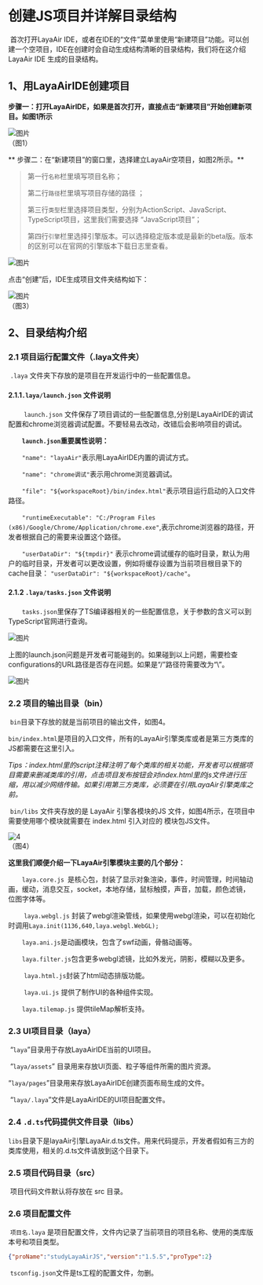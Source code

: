 # 创建JS项目并详解目录结构

 

​      首次打开LayaAir IDE，或者在IDE的“文件”菜单里使用“新建项目”功能。可以创建一个空项目，IDE在创建时会自动生成结构清晰的目录结构，我们将在这介绍 LayaAir IDE 生成的目录结构。



## 1、用LayaAirIDE创建项目

​    **步骤一：打开LayaAirIDE，如果是首次打开，直接点击“新建项目”开始创建新项目。如图1所示**

![图片](1.jpg) <br />（图1）



​**    步骤二：在“新建项目”的窗口里，选择建立LayaAir空项目，如图2所示。**

> 第一行`名称`栏里填写项目名称；
>
> 第二行`路径`栏里填写项目存储的路径 ；
>
> 第三行`类型`栏里选择项目类型，分别为ActionScript、JavaScript、TypeScript项目，这里我们需要选择 “JavaScript项目”；
>
> 第四行`引擎`栏里选择引擎版本。可以选择稳定版本或是最新的beta版。版本的区别可以在官网的引擎版本下载日志里查看。

![图片](2.jpg) <br />

点击“创建”后，IDE生成项目文件夹结构如下：

![图片](3.jpg)<br />（图3）



## 2、目录结构介绍

### 2.1 项目运行配置文件（.laya文件夹）

​    `.laya` 文件夹下存放的是项目在开发运行中的一些配置信息。

#### 2.1.1`.laya/launch.json` 文件说明

　　 `launch.json` 文件保存了项目调试的一些配置信息,分别是LayaAirIDE的调试配置和chrome浏览器调试配置。不要轻易去改动，改错后会影响项目的调试。

　　**`launch.json`重要属性说明：**

　　`"name": "layaAir"`表示用LayaAirIDE内置的调试方式。

　　`"name": "chrome调试"`表示用chrome浏览器调试。

　　`"file": "${workspaceRoot}/bin/index.html"`表示项目运行启动的入口文件路径。

　　`"runtimeExecutable": "C:/Program Files (x86)/Google/Chrome/Application/chrome.exe"`,表示chrome浏览器的路径，开发者根据自己的需要来设置这个路径。

　　`"userDataDir": "${tmpdir}"` 表示chrome调试缓存的临时目录，默认为用户的临时目录，开发者可以更改设置，例如将缓存设置为当前项目根目录下的cache目录： `"userDataDir": "${workspaceRoot}/cache"`。

#### 2.1.2  `.laya/tasks.json` 文件说明

　　`tasks.json`里保存了TS编译器相关的一些配置信息，关于参数的含义可以到TypeScript官网进行查询。



![图片](http://ldc.layabox.com/uploadfile/image/20161230/1483085141436949.png)

​    上图的launch.json问题是开发者可能碰到的。如果碰到以上问题，需要检查configurations的URL路径是否存在问题。如果是“/”路径符需要改为“\\”。

![图片](http://ldc.layabox.com/uploadfile/image/20161230/1483084947914795.png)

### 

### 2.2 项目的输出目录（bin）

​    `bin`目录下存放的就是当前项目的输出文件，如图4。

​    `bin/index.html`是项目的入口文件，所有的LayaAir引擎类库或者是第三方类库的JS都需要在这里引入。

​    *Tips：index.html里的script注释注明了每个类库的相关功能，开发者可以根据项目需要来删减类库的引用，点击项目发布按钮会对index.html里的js文件进行压缩，用以减少网络传输。如果引用第三方类库，必须要在引用LayaAir引擎类库之前。*

​    `bin/libs` 文件夹存放的是 LayaAir 引擎各模块的JS 文件，如图4所示，在项目中需要使用哪个模块就需要在 index.html 引入对应的 模块包JS文件。

![4](4.jpg) <br />（图4）

**这里我们顺便介绍一下LayaAir引擎模块主要的几个部分：**

　　`laya.core.js `是核心包，封装了显示对象渲染，事件，时间管理，时间轴动画，缓动，消息交互，socket，本地存储，鼠标触摸，声音，加载，颜色滤镜，位图字体等。

　　 `laya.webgl.js` 封装了webgl渲染管线，如果使用webgl渲染，可以在初始化时调用`Laya.init(1136,640,laya.webgl.WebGL);` 

　　`laya.ani.js`是动画模块，包含了swf动画，骨骼动画等。

　　`laya.filter.js`包含更多webgl滤镜，比如外发光，阴影，模糊以及更多。

　　 `laya.html.js`封装了html动态排版功能。

　　 `laya.ui.js` 提供了制作UI的各种组件实现。

　　`laya.tilemap.js` 提供tileMap解析支持。




### 2.3 UI项目目录（laya）

​     “`laya`”目录用于存放LayaAirIDE当前的UI项目。

​    “`laya/assets`” 目录用来存放UI页面、粒子等组件所需的图片资源。

​    “`laya/pages`”目录用来存放LayaAirIDE创建页面布局生成的文件。

​    “`laya/.laya`”文件是LayaAirIDE的UI项目配置文件。



### 2.4 `.d.ts`代码提供文件目录（libs）

 `libs`目录下是layaAir引擎LayaAir.d.ts文件。用来代码提示，开发者假如有三方的类库使用，相关的.d.ts文件请放到这个目录下。 



### 2.5 项目代码目录（src）

​    项目代码文件默认将存放在 src 目录。

 

### 2.6 项目配置文件

​    `项目名.laya` 是项目配置文件，文件内记录了当前项目的项目名称、使用的类库版本号和项目类型。

```json
{"proName":"studyLayaAirJS","version":"1.5.5","proType":2}
```
​    `tsconfig.json`文件是ts工程的配置文件，勿删。